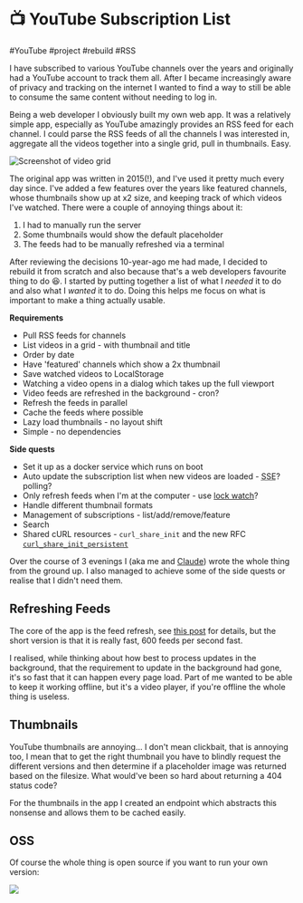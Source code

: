 # 📺 YouTube Subscription List

#YouTube
#project
#rebuild
#RSS

I have subscribed to various YouTube channels over the years and originally had a YouTube account to track them all.
After I became increasingly aware of privacy and tracking on the internet I wanted to find a way to still be able to
consume the same content without needing to log in.

Being a web developer I obviously built my own web app. It was a relatively simple app, especially as YouTube amazingly
provides an RSS feed for each channel. I could parse the RSS feeds of all the channels I was interested in, aggregate
all the videos together into a single grid, pull in thumbnails. Easy.

![Screenshot of video grid](/images/youtube-subscriptions-list.png)

The original app was written in 2015(!), and I've used it pretty much every day since. I've added a few features over
the years like featured channels, whose thumbnails show up at x2 size, and keeping track of which videos I've watched.
There were a couple of annoying things about it:

1. I had to manually run the server
2. Some thumbnails would show the default placeholder
3. The feeds had to be manually refreshed via a terminal

After reviewing the decisions 10-year-ago me had made, I decided to rebuild it from scratch and also because that's a
web developers favourite thing to do 😆. I started by putting together a list of what I _needed_ it to do and also what
I _wanted_ it to do. Doing this helps me focus on what is important to make a thing actually usable.

**Requirements**

- Pull RSS feeds for channels
- List videos in a grid - with thumbnail and title
- Order by date
- Have 'featured' channels which show a 2x thumbnail
- Save watched videos to LocalStorage
- Watching a video opens in a dialog which takes up the full viewport
- Video feeds are refreshed in the background - cron?
- Refresh the feeds in parallel
- Cache the feeds where possible
- Lazy load thumbnails - no layout shift
- Simple - no dependencies


**Side quests**

- Set it up as a docker service which runs on boot
- Auto update the subscription list when new videos are loaded - <abbr title="Server Sent Events">SSE</abbr>? polling?
- Only refresh feeds when I'm at the computer - use [lock watch](https://github.com/moebrowne/lock-watch)?
- Handle different thumbnail formats
- Management of subscriptions - list/add/remove/feature
- Search
- Shared cURL resources - `curl_share_init` and the new RFC [`curl_share_init_persistent`](https://www.php.net/curl-share-init-persistent)


Over the course of 3 evenings I (aka me and [Claude](https://en.wikipedia.org/wiki/Claude_(language_model))) wrote the
whole thing from the ground up. I also managed to achieve some of the side quests or realise that I didn't need them.


## Refreshing Feeds

The core of the app is the feed refresh, see [this post](/php-curl-parallel) for details, but the short version is that
it is really fast, 600 feeds per second fast.

I realised, while thinking about how best to process updates in the background, that the requirement to update in the
background had gone, it's so fast that it can happen every page load. Part of me wanted to be able to keep it working
offline, but it's a video player, if you're offline the whole thing is useless.


## Thumbnails

YouTube thumbnails are annoying... I don't mean clickbait, that is annoying too, I mean that to get the right thumbnail
you have to blindly request the different versions and then determine if a placeholder image was returned based on the
filesize. What would've been so hard about returning a 404 status code?

For the thumbnails in the app I created an endpoint which abstracts this nonsense and allows them to be cached easily.


## OSS

Of course the whole thing is open source if you want to run your own version:

[![](https://opengraph.githubassets.com/ed5048a93d41486dad008606962a44c66a835d116e938735e6ff826374e8f3a8/moebrowne/YouTube-Subscription-List)](https://github.com/moebrowne/YouTube-Subscription-List)
